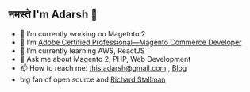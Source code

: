 ## नमस्ते I'm Adarsh 👋

- 🔭 I’m currently working on Magetnto 2
- 📖 I’m [Adobe Certified Professional—Magento Commerce Developer](https://www.youracclaim.com/badges/198a02a2-e51b-4224-a094-7e41c5be832e/public_url)
- 🌱 I’m currently learning AWS, ReactJS
- 💬 Ask me about Magento 2, PHP, Web Development
- 📫 How to reach me: this.adarsh@gmail.com , [Blog](http://codekaar.com/)
- big fan of open source and [Richard Stallman](https://stallman.org/)
<!--
<img src="https://github-readme-stats.vercel.app/api?username=this-adarsh&&show_icons=true&title_color=ffffff&icon_color=bb2acf&text_color=daf7dc&bg_color=191919">
--!>

